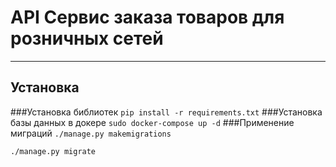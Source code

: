 # API Сервис заказа товаров для розничных сетей
***
## Установка
###Установка библиотек
```pip install -r requirements.txt```
###Установка базы данных в докере
```sudo docker-compose up -d```
###Применение миграций
```./manage.py makemigrations```

```./manage.py migrate```


